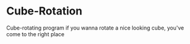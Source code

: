 # Cube-Rotation
Cube-rotating program
if you wanna rotate a nice looking cube, you've come to the right place
